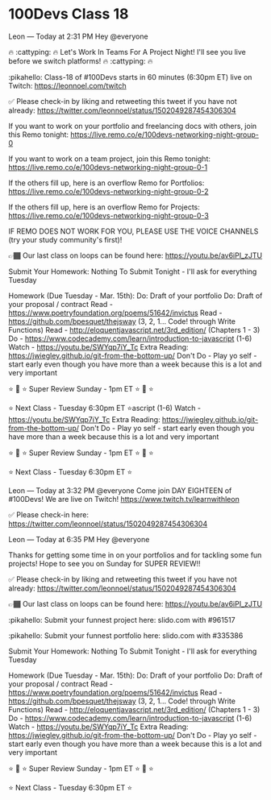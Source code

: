 # 100Devs Class 18

Leon — Today at 2:31 PM
Hey @everyone

🔥 :cattyping: 🔥 Let's Work In Teams For A Project Night! I'll see you live before we switch platforms! 🔥 :cattyping: 🔥 

:pikahello: Class-18 of #100Devs starts in 60 minutes (6:30pm ET) live on Twitch: https://leonnoel.com/twitch


✅ Please check-in by liking and retweeting this tweet if you have not already: https://twitter.com/leonnoel/status/1502049287454306304


If you want to work on your portfolio and freelancing docs with others, join this Remo tonight: https://live.remo.co/e/100devs-networking-night-group-0

If you want to work on a team project, join this Remo tonight: https://live.remo.co/e/100devs-networking-night-group-0-1

If the others fill up, here is an overflow Remo for Portfolios: https://live.remo.co/e/100devs-networking-night-group-0-2

If the others fill up, here is an overflow Remo for Projects: https://live.remo.co/e/100devs-networking-night-group-0-3

IF REMO DOES NOT WORK FOR YOU, PLEASE USE THE VOICE CHANNELS (try your study community's first)! 


👉🏾 Our last class on loops can be found here: https://youtu.be/av6iPI_zJTU


Submit Your Homework:
Nothing To Submit Tonight - I'll ask for everything Tuesday

Homework (Due Tuesday - Mar. 15th):
Do: Draft of your portfolio
Do: Draft of your proposal / contract
Read - https://www.poetryfoundation.org/poems/51642/invictus
Read - https://github.com/bpesquet/thejsway (3, 2, 1... Code! through Write Functions)
Read - http://eloquentjavascript.net/3rd_edition/ (Chapters 1 - 3)
Do - https://www.codecademy.com/learn/introduction-to-javascript (1-6)
Watch - https://youtu.be/SWYqp7iY_Tc
Extra Reading: https://jwiegley.github.io/git-from-the-bottom-up/
Don't Do - Play yo self - start early even though you have more than a week because this is a lot and very important


⭐ 🥳 ⭐ Super Review Sunday - 1pm ET ⭐ 🥳 ⭐ 

⭐ Next Class - Tuesday 6:30pm ET ⭐ascript (1-6)
Watch - https://youtu.be/SWYqp7iY_Tc
Extra Reading: https://jwiegley.github.io/git-from-the-bottom-up/
Don't Do - Play yo self - start early even though you have more than a week because this is a lot and very important


⭐ 🥳 ⭐ Super Review Sunday - 1pm ET ⭐ 🥳 ⭐ 

⭐ Next Class - Tuesday 6:30pm ET ⭐

Leon — Today at 3:32 PM
@everyone Come join DAY EIGHTEEN of #100Devs! We are live on Twitch! https://www.twitch.tv/learnwithleon

✅  Please check-in here: https://twitter.com/leonnoel/status/1502049287454306304




Leon — Today at 6:35 PM
Hey @everyone

Thanks for getting some time in on your portfolios and for tackling some fun projects! Hope to see you on Sunday for SUPER REVIEW!! 


✅ Please check-in by liking and retweeting this tweet if you have not already: https://twitter.com/leonnoel/status/1502049287454306304


👉🏾 Our last class on loops can be found here: https://youtu.be/av6iPI_zJTU


:pikahello: Submit your funnest project here: slido.com with #961517

:pikahello: Submit your funnest portfolio here: slido.com with #335386


Submit Your Homework:
Nothing To Submit Tonight - I'll ask for everything Tuesday

Homework (Due Tuesday - Mar. 15th):
Do: Draft of your portfolio
Do: Draft of your proposal / contract
Read - https://www.poetryfoundation.org/poems/51642/invictus
Read - https://github.com/bpesquet/thejsway (3, 2, 1... Code! through Write Functions)
Read - http://eloquentjavascript.net/3rd_edition/ (Chapters 1 - 3)
Do - https://www.codecademy.com/learn/introduction-to-javascript (1-6)
Watch - https://youtu.be/SWYqp7iY_Tc
Extra Reading: https://jwiegley.github.io/git-from-the-bottom-up/
Don't Do - Play yo self - start early even though you have more than a week because this is a lot and very important


⭐ 🥳 ⭐ Super Review Sunday - 1pm ET ⭐ 🥳 ⭐

⭐ Next Class - Tuesday 6:30pm ET ⭐

